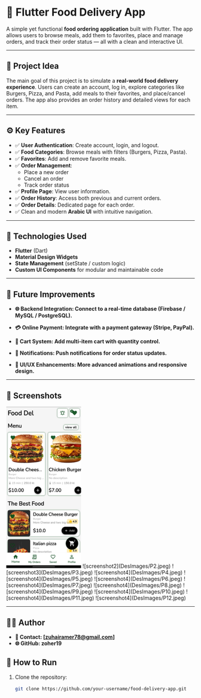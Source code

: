 # 🍔 Flutter Food Delivery App  

A simple yet functional **food ordering application** built with Flutter. The app allows users to browse meals, add them to favorites, place and manage orders, and track their order status — all with a clean and interactive UI.  

---

## 🎯 Project Idea  

The main goal of this project is to simulate a **real-world food delivery experience**. Users can create an account, log in, explore categories like Burgers, Pizza, and Pasta, add meals to their favorites, and place/cancel orders. The app also provides an order history and detailed views for each item.  

---

## ⚙️ Key Features  

- ✅ **User Authentication**: Create account, login, and logout.  
- ✅ **Food Categories**: Browse meals with filters (Burgers, Pizza, Pasta).  
- ✅ **Favorites**: Add and remove favorite meals.  
- ✅ **Order Management**:  
  - Place a new order  
  - Cancel an order  
  - Track order status  
- ✅ **Profile Page**: View user information.  
- ✅ **Order History**: Access both previous and current orders.  
- ✅ **Order Details**: Dedicated page for each order.  
- ✅ Clean and modern **Arabic UI** with intuitive navigation.  

---

## 🧠 Technologies Used  

- **Flutter** (Dart)  
- **Material Design Widgets**  
- **State Management** (setState / custom logic)  
- **Custom UI Components** for modular and maintainable code  

---

## 🔮 Future Improvements
- **🌐 Backend Integration: Connect to a real-time database (Firebase / MySQL / PostgreSQL).**

- **💳 Online Payment: Integrate with a payment gateway (Stripe, PayPal).**

- **🛒 Cart System: Add multi-item cart with quantity control.**

- **🔔 Notifications: Push notifications for order status updates.**

- **🎨 UI/UX Enhancements: More advanced animations and responsive design.**

---

## 📸 Screenshots  
<img src="DesImages/P2.jpeg" alt="Screenshot 1" width="200"/> 
![screenshot2](DesImages/P2.jpeg)  
![screenshot3](DesImages/P3.jpeg)  
![screenshot4](DesImages/P4.jpeg)  
![screenshot4](DesImages/P5.jpeg)  
![screenshot4](DesImages/P6.jpeg)  
![screenshot4](DesImages/P7.jpeg)  
![screenshot4](DesImages/P8.jpeg)  
![screenshot4](DesImages/P9.jpeg)  
![screenshot4](DesImages/P10.jpeg)  
![screenshot4](DesImages/P11.jpeg)  
![screenshot4](DesImages/P12.jpeg)  

---


## 👨‍💻 Author
- **📧 Contact: [zuhairamer78@gmail.com]**
- **🌐 GitHub: zoher19**

## 🚀 How to Run  

1. Clone the repository:  
   ```bash
   git clone https://github.com/your-username/food-delivery-app.git
